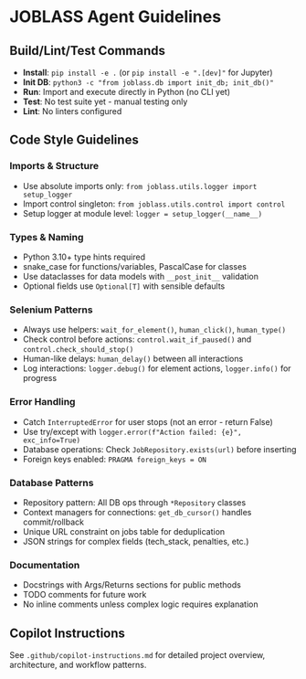 # JOBLASS Agent Guidelines

## Build/Lint/Test Commands
- **Install**: `pip install -e .` (or `pip install -e ".[dev]"` for Jupyter)
- **Init DB**: `python3 -c "from joblass.db import init_db; init_db()"`
- **Run**: Import and execute directly in Python (no CLI yet)
- **Test**: No test suite yet - manual testing only
- **Lint**: No linters configured

## Code Style Guidelines

### Imports & Structure
- Use absolute imports only: `from joblass.utils.logger import setup_logger`
- Import control singleton: `from joblass.utils.control import control`
- Setup logger at module level: `logger = setup_logger(__name__)`

### Types & Naming
- Python 3.10+ type hints required
- snake_case for functions/variables, PascalCase for classes
- Use dataclasses for data models with `__post_init__` validation
- Optional fields use `Optional[T]` with sensible defaults

### Selenium Patterns
- Always use helpers: `wait_for_element()`, `human_click()`, `human_type()`
- Check control before actions: `control.wait_if_paused()` and `control.check_should_stop()`
- Human-like delays: `human_delay()` between all interactions
- Log interactions: `logger.debug()` for element actions, `logger.info()` for progress

### Error Handling
- Catch `InterruptedError` for user stops (not an error - return False)
- Use try/except with `logger.error(f"Action failed: {e}", exc_info=True)`
- Database operations: Check `JobRepository.exists(url)` before inserting
- Foreign keys enabled: `PRAGMA foreign_keys = ON`

### Database Patterns
- Repository pattern: All DB ops through `*Repository` classes
- Context managers for connections: `get_db_cursor()` handles commit/rollback
- Unique URL constraint on jobs table for deduplication
- JSON strings for complex fields (tech_stack, penalties, etc.)

### Documentation
- Docstrings with Args/Returns sections for public methods
- TODO comments for future work
- No inline comments unless complex logic requires explanation

## Copilot Instructions
See `.github/copilot-instructions.md` for detailed project overview, architecture, and workflow patterns.